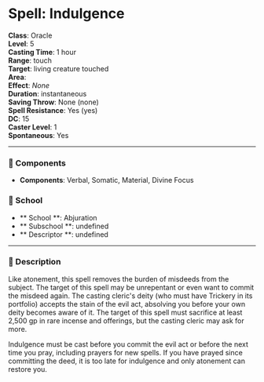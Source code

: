 
# Spell: Indulgence
**Class**: Oracle  
**Level**: 5  
**Casting Time**: 1 hour  
**Range**: touch  
**Target**: living creature touched  
**Area**:   
**Effect**: _None_  
**Duration**: instantaneous  
**Saving Throw**: None (none)  
**Spell Resistance**: Yes (yes)  
**DC**: 15  
**Caster Level**: 1  
**Spontaneous**: Yes

---

### 🔮 Components
- **Components**: Verbal, Somatic, Material, Divine Focus

### 🏫 School
- ** School **: Abjuration
- ** Subschool **: undefined
- ** Descriptor **: undefined
---

### 📜 Description
Like atonement, this spell removes the burden of misdeeds from the subject. The target of this spell may be unrepentant or even want to commit the misdeed again. The casting cleric's deity (who must have Trickery in its portfolio) accepts the stain of the evil act, absolving you before your own deity becomes aware of it. The target of this spell must sacrifice at least 2,500 gp in rare incense and offerings, but the casting cleric may ask for more.

Indulgence must be cast before you commit the evil act or before the next time you pray, including prayers for new spells. If you have prayed since committing the deed, it is too late for indulgence and only atonement can restore you.
